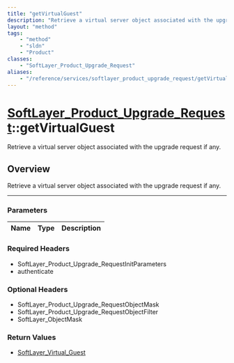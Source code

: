 ```yaml
---
title: "getVirtualGuest"
description: "Retrieve a virtual server object associated with the upgrade request if any."
layout: "method"
tags:
    - "method"
    - "sldn"
    - "Product"
classes:
    - "SoftLayer_Product_Upgrade_Request"
aliases:
    - "/reference/services/softlayer_product_upgrade_request/getVirtualGuest"
---
```

# [SoftLayer_Product_Upgrade_Request](/reference/services/SoftLayer_Product_Upgrade_Request)::getVirtualGuest


Retrieve a virtual server object associated with the upgrade request if any.


## Overview 
Retrieve a virtual server object associated with the upgrade request if any.

-----

### Parameters 
|Name | Type | Description |
| --- | --- | --- |


### Required Headers
* SoftLayer_Product_Upgrade_RequestInitParameters
* authenticate


### Optional Headers
* SoftLayer_Product_Upgrade_RequestObjectMask
* SoftLayer_Product_Upgrade_RequestObjectFilter
* SoftLayer_ObjectMask

### Return Values
* <a href='/reference/datatypes/SoftLayer_Virtual_Guest'>SoftLayer_Virtual_Guest </a>




